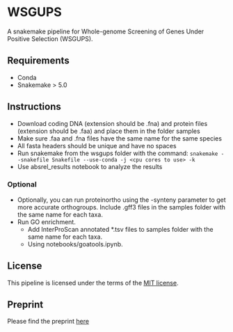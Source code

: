 # WSGUPS
A snakemake pipeline for Whole-genome Screening of Genes Under Positive Selection (WSGUPS).

## Requirements
* Conda
* Snakemake > 5.0

## Instructions
* Download coding DNA (extension should be .fna) and protein files (extension should be .faa) and place 
them in the folder samples
* Make sure .faa and .fna files have the same name for the same species 
* All fasta headers should be unique and have no spaces
* Run snakemake from the wsgups folder with the command:
`snakemake --snakefile Snakefile --use-conda -j <cpu cores to use> -k`
* Use absrel_results notebook to analyze the results

### Optional
* Optionally, you can run proteinortho using the -synteny parameter to get more accurate orthogroups. Include 
.gff3 files in the samples folder with the same name for each taxa.
* Run GO enrichment.
    * Add InterProScan annotated *.tsv files to samples folder with the same name for each taxa.
    * Using notebooks/goatools.ipynb. 
  
## License
This pipeline is licensed under the terms of the [MIT license](https://opensource.org/licenses/MIT).

## Preprint
Please find the preprint [here](https://www.biorxiv.org/content/10.1101/2021.01.12.426341v1)
